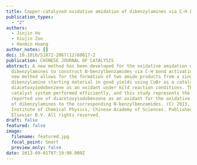 ```yaml
---
title: Copper-catalyzed oxidative amidation of dibenzylamines via C-H bond activation
publication_types:
  - "2"
authors:
  - Jinjin Hu
  - Xiujin Zuo
  - Hanmin Huang
author_notes: []
doi: 10.1016/S1872-2067(12)60617-2
publication: CHINESE JOURNAL OF CATALYSIS
abstract: A new method has been developed for the oxidative amidation of
  dibenzylamines to construct N-benzylbenzamides via C-H bond activation. This
  new method allows for the formation of two amide products from a single
  dibenzylamine starting material in good yields using CuBr as a catalyst and
  diacetoxyiodobenzene as an oxidant under mild reaction conditions. The
  catalyst system performed efficiently, and this study represents the first
  reported use of diacetoxyiodobenzene as an oxidant for the oxidative amidation
  of dibenzylamines to the corresponding N-benzylbenzamides. (C) 2013, Dalian
  Institute of Chemical Physics, Chinese Academy of Sciences. Published by
  Elsevier B.V. All rights reserved.
draft: false
featured: false
image:
  filename: featured.jpg
  focal_point: Smart
  preview_only: false
date: 2013-09-01T07:19:00.000Z
---
```


